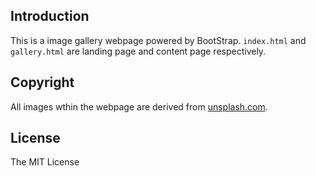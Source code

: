 ## Introduction
This is a image gallery webpage powered by BootStrap. `index.html` and `gallery.html` are landing page and content page respectively.

## Copyright
All images wthin the webpage are derived from [unsplash.com](https://unsplash.com).

## License
The MIT License
